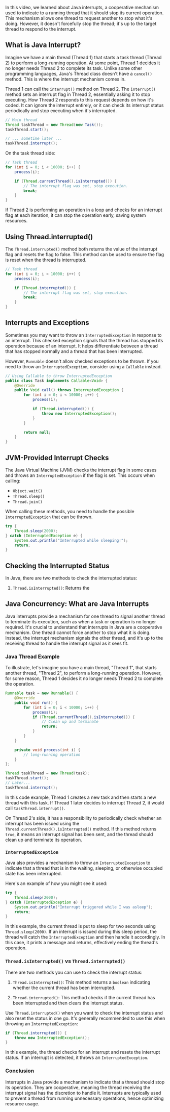 In this video, we learned about Java interrupts, a cooperative mechanism used to indicate to a running thread that it should stop its current operation. This mechanism allows one thread to request another to stop what it's doing. However, it doesn't forcefully stop the thread; it's up to the target thread to respond to the interrupt.

## What is Java Interrupt?

Imagine we have a main thread (Thread 1) that starts a task thread (Thread 2) to perform a long-running operation. At some point, Thread 1 decides it no longer needs Thread 2 to complete its task. Unlike some other programming languages, Java's Thread class doesn't have a `cancel()` method. This is where the interrupt mechanism comes in.

Thread 1 can call the `interrupt()` method on Thread 2. The `interrupt()` method sets an interrupt flag in Thread 2, essentially asking it to stop executing. How Thread 2 responds to this request depends on how it's coded. It can ignore the interrupt entirely, or it can check its interrupt status periodically and stop executing when it's interrupted.

```java
// Main thread
Thread taskThread = new Thread(new Task());
taskThread.start();

// ... sometime later ...
taskThread.interrupt();
```

On the task thread side:

```java
// Task thread
for (int i = 0; i < 10000; i++) {
    process(i);

    if (Thread.currentThread().isInterrupted()) {
        // The interrupt flag was set, stop execution.
        break;
    }
}
```

If Thread 2 is performing an operation in a loop and checks for an interrupt flag at each iteration, it can stop the operation early, saving system resources.

## Using Thread.interrupted()

The `Thread.interrupted()` method both returns the value of the interrupt flag and resets the flag to false. This method can be used to ensure the flag is reset when the thread is interrupted.

```java
// Task thread
for (int i = 0; i < 10000; i++) {
    process(i);

    if (Thread.interrupted()) {
        // The interrupt flag was set, stop execution.
        break;
    }
}
```

## Interrupts and Exceptions

Sometimes you may want to throw an `InterruptedException` in response to an interrupt. This checked exception signals that the thread has stopped its operation because of an interrupt. It helps differentiate between a thread that has stopped normally and a thread that has been interrupted.

However, `Runnable` doesn't allow checked exceptions to be thrown. If you need to throw an `InterruptedException`, consider using a `Callable` instead.

```java
// Using Callable to throw InterruptedException
public class Task implements Callable<Void> {
    @Override
    public Void call() throws InterruptedException {
        for (int i = 0; i < 10000; i++) {
            process(i);

            if (Thread.interrupted()) {
                throw new InterruptedException();
            }
        }

        return null;
    }
}
```

## JVM-Provided Interrupt Checks

The Java Virtual Machine (JVM) checks the interrupt flag in some cases and throws an `InterruptedException` if the flag is set. This occurs when calling:

- `Object.wait()`
- `Thread.sleep()`
- `Thread.join()`

When calling these methods, you need to handle the possible `InterruptedException` that can be thrown.

```java
try {
    Thread.sleep(2000);
} catch (InterruptedException e) {
    System.out.println("Interrupted while sleeping!");
    return;
}
```

## Checking the Interrupted Status

In Java, there are two methods to check the interrupted status:

1. `Thread.isInterrupted()`: Returns the

## Java Concurrency: What are Java Interrupts

Java interrupts provide a mechanism for one thread to signal another thread to terminate its execution, such as when a task or operation is no longer required. It's crucial to understand that interrupts in Java are a cooperative mechanism. One thread cannot force another to stop what it is doing. Instead, the interrupt mechanism signals the other thread, and it's up to the receiving thread to handle the interrupt signal as it sees fit. 

### Java Thread Example

To illustrate, let's imagine you have a main thread, "Thread 1", that starts another thread, "Thread 2", to perform a long-running operation. However, for some reason, Thread 1 decides it no longer needs Thread 2 to complete the operation.

```java
Runnable task = new Runnable() {
    @Override
    public void run() {
        for (int i = 0; i < 10000; i++) {
            process(i);
            if (Thread.currentThread().isInterrupted()) {
                // Clean up and terminate
                return;
            }
        }
    }

    private void process(int i) {
        // long-running operation
    }
};

Thread taskThread = new Thread(task);
taskThread.start();
// Later...
taskThread.interrupt();
```

In this code example, Thread 1 creates a new task and then starts a new thread with this task. If Thread 1 later decides to interrupt Thread 2, it would call `taskThread.interrupt()`. 

On Thread 2's side, it has a responsibility to periodically check whether an interrupt has been issued using the `Thread.currentThread().isInterrupted()` method. If this method returns `true`, it means an interrupt signal has been sent, and the thread should clean up and terminate its operation. 

### `InterruptedException`

Java also provides a mechanism to throw an `InterruptedException` to indicate that a thread that is in the waiting, sleeping, or otherwise occupied state has been interrupted. 

Here's an example of how you might see it used:

```java
try {
    Thread.sleep(2000);
} catch (InterruptedException e) {
    System.out.println("Interrupt triggered while I was asleep");
    return;
}
```

In this example, the current thread is put to sleep for two seconds using `Thread.sleep(2000)`. If an interrupt is issued during this sleep period, the thread will catch the `InterruptedException` and then handle it accordingly. In this case, it prints a message and returns, effectively ending the thread's operation.

### `Thread.isInterrupted()` vs `Thread.interrupted()`

There are two methods you can use to check the interrupt status:

1. `Thread.isInterrupted()`: This method returns a `boolean` indicating whether the current thread has been interrupted.

2. `Thread.interrupted()`: This method checks if the current thread has been interrupted and then clears the interrupt status.

Use `Thread.interrupted()` when you want to check the interrupt status and also reset the status in one go. It's generally recommended to use this when throwing an `InterruptedException`:

```java
if (Thread.interrupted()) {
    throw new InterruptedException();
}
```

In this example, the thread checks for an interrupt and resets the interrupt status. If an interrupt is detected, it throws an `InterruptedException`.

### Conclusion

Interrupts in Java provide a mechanism to indicate that a thread should stop its operation. They are cooperative, meaning the thread receiving the interrupt signal has the discretion to handle it. Interrupts are typically used to prevent a thread from running unnecessary operations, hence optimizing resource usage.

